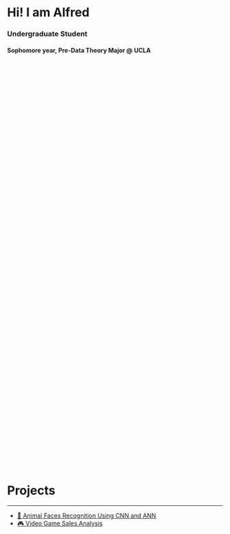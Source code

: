 <pre>









  

  
  


  

  
  
</pre>

<h1><b>Hi! I am Alfred</b></h1>
<h3>Undergraduate Student</h3>
<h4>Sophomore year, Pre-Data Theory Major @ UCLA</h4>

<pre>






  




  

  
  


  

  
  


  

  
  






  










  





  

  
  

  

  
  
</pre>


<h1>Projects</h1>

***

* [🐶 Animal Faces Recognition Using CNN and ANN](</projects/Animal Faces Recognition/Animal Faces Recognition Report>)
* [🎮 Video Game Sales Analysis](https://github.com/alfredmastan/Video-Game-Sales-Analysis/blob/main/Video%20Game%20Sales%20EDA.ipynb)


